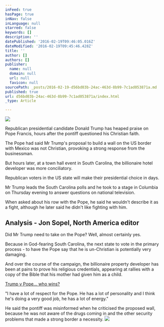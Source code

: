 ```yaml
---
inFeed: true
hasPage: true
inNav: false
inLanguage: null
starred: false
keywords: []
description: ''
datePublished: '2016-02-19T09:46:05.016Z'
dateModified: '2016-02-19T09:45:46.428Z'
title: ''
author: []
authors: []
publisher:
  name: null
  domain: null
  url: null
  favicon: null
sourcePath: _posts/2016-02-19-d56bd03b-24ac-463d-8b99-7c1ad053871a.md
published: true
url: d56bd03b-24ac-463d-8b99-7c1ad053871a/index.html
_type: Article

---
```

![](https://the-grid-user-content.s3-us-west-2.amazonaws.com/bccac6a6-38e5-47f1-b862-ef41eaddf21a.jpg)

Republican presidential candidate Donald Trump has heaped praise on Pope Francis, hours after the pontiff questioned his Christian faith.

The Pope had said Mr Trump's proposal to build a wall on the US border with Mexico was not Christian, provoking a strong response from the businessman.

But hours later, at a town hall event in South Carolina, the billionaire hotel developer was more conciliatory.

Republican voters in the US state will make their presidential choice in days.

Mr Trump leads the South Carolina polls and he took to a stage in Columbia on Thursday evening to answer questions on national television.

When asked about his row with the Pope, he said he wouldn't describe it as a fight, although he later said he didn't like fighting with him.

## Analysis - Jon Sopel, North America editor

Did Mr Trump need to take on the Pope? Well, almost certainly yes.

Because in God-fearing South Carolina, the next state to vote in the primary process - to have the Pope say that he is un-Christian is potentially very damaging.

And over the course of the campaign, the billionaire property developer has been at pains to prove his religious credentials, appearing at rallies with a copy of the Bible that his mother had given him as a child.

[Trump v Pope... who wins?][0]

"I have a lot of respect for the Pope. He has a lot of personality and I think he's doing a very good job, he has a lot of energy."

He said the pontiff was misinformed when he criticised the proposed wall, because he was not aware of the drugs coming in and the other security problems that made a strong border a necessity.
![](https://the-grid-user-content.s3-us-west-2.amazonaws.com/6573a529-2c18-4557-8384-b0cc460743df.jpg)

[0]: http://www.bbc.co.uk/news/election-us-2016-35609636
